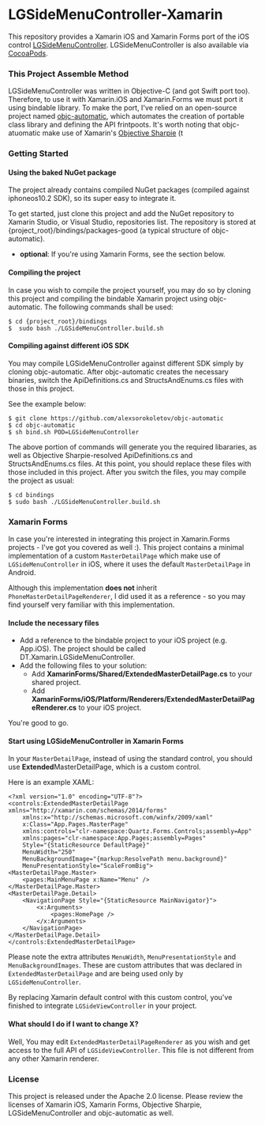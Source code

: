 # LGSideMenuController-Xamarin
This repository provides a Xamarin iOS and Xamarin Forms port of the iOS control [LGSideMenuController](https://github.com/Friend-LGA/LGSideMenuController). 
LGSideMenuController is also available via [CocoaPods](https://cocoapods.org).

### This Project Assemble Method
LGSideMenuController was written in Objective-C (and got Swift port too). Therefore, to use it with Xamarin.iOS and Xamarin.Forms we must port it using bindable library.
To make the port, I've relied on an open-source project named [objc-automatic](https://github.com/alexsorokoletov/objc-automatic/tree/master/pods), which automates the creation of portable class library and defining the API frintpoots. It's worth noting that objc-atuomatic make use of Xamarin's [Objective Sharpie](https://developer.xamarin.com/guides/cross-platform/macios/binding/objective-sharpie/) (t

### Getting Started

#### Using the baked NuGet package

The project already contains compiled NuGet packages (compiled against iphoneos10.2 SDK), so its super easy to integrate it.

To get started, just clone this project and add the NuGet repository to Xamarin Studio, or Visual Studio, repositories list. The repository is stored at {project_root}/bindings/packages-good (a typical structure of objc-automatic).
 - **optional**: If you're using Xamarin Forms, see the section below.

#### Compiling the project

In case you wish to compile the project yourself, you may do so by cloning this project and compiling the bindable Xamarin project using objc-automatic. The following commands shall be used:

    $ cd {project_root}/bindings
    $  sudo bash ./LGSideMenuController.build.sh

#### Compiling against different iOS SDK

You may compile LGSideMenuController against different SDK simply by cloning objc-automatic. After objc-automatic creates the necessary  binaries, switch the ApiDefinitions.cs and StructsAndEnums.cs files with those in this project.

See the example below:

    $ git clone https://github.com/alexsorokoletov/objc-automatic
    $ cd objc-automatic
    $ sh bind.sh POD=LGSideMenuController

The above portion of commands will generate you the required libararies, as well as Objective Sharpie-resolved ApiDefinitions.cs and StructsAndEnums.cs files. At this point, you should replace these files with those included in this project.
After you switch the files, you may compile the project as usual:

    $ cd bindings
    $ sudo bash ./LGSideMenuController.build.sh

### Xamarin Forms

In case you're interested in integrating this project in Xamarin.Forms projects - I've got you covered as well :).
This project contains a minimal implementation of a custom `MasterDetailPage` which make use of `LGSideMenuController` in iOS, where it uses the default `MasterDetailPage` in Android.

Although this implementation **does not** inherit `PhoneMasterDetailPageRenderer`, I did used it as a reference - so you may find yourself very familiar with this implementation.

#### Include the necessary files

 - Add a reference to the bindable project to your iOS project (e.g. App.iOS). The project should be called DT.Xamarin.LGSideMenuController.
 - Add the following files to your solution:
	 - Add **XamarinForms/Shared/ExtendedMasterDetailPage.cs** to your shared project.
	 - Add **XamarinForms/iOS/Platform/Renderers/ExtendedMasterDetailPageRenderer.cs** to your iOS project.

You're good to go. 

#### Start using LGSideMenuController in Xamarin Forms

In your `MasterDetailPage`, instead of using the  standard control, you should use **Extended**MasterDetailPage, which is a custom control.

Here is an example XAML:

    <?xml version="1.0" encoding="UTF-8"?>
    <controls:ExtendedMasterDetailPage xmlns="http://xamarin.com/schemas/2014/forms"
		xmlns:x="http://schemas.microsoft.com/winfx/2009/xaml"
		x:Class="App.Pages.MasterPage"
		xmlns:controls="clr-namespace:Quartz.Forms.Controls;assembly=App"
		xmlns:pages="clr-namespace:App.Pages;assembly=Pages"
		Style="{StaticResource DefaultPage}"
		MenuWidth="250"
		MenuBackgroundImage="{markup:ResolvePath menu.background}"
		MenuPresentationStyle="ScaleFromBig">
	<MasterDetailPage.Master>
		<pages:MainMenuPage x:Name="Menu" />
	</MasterDetailPage.Master>
	<MasterDetailPage.Detail>
		<NavigationPage Style="{StaticResource MainNavigator}">
			<x:Arguments>
				<pages:HomePage />
			</x:Arguments>
		</NavigationPage>
	</MasterDetailPage.Detail>
    </controls:ExtendedMasterDetailPage>

Please note the extra attributes `MenuWidth`, `MenuPresentationStyle` and `MenuBackgroundImages`. These are custom attributes that was declared in `ExtendedMasterDetailPage` and are being used only by `LGSideMenuController`.

By replacing Xamarin default control with this custom control, you've finished to integrate `LGSideViewController` in your project.

#### What should I do if I want to change X?

Well,  You may edit `ExtendedMasterDetailPageRenderer` as you wish and get access to the full API of `LGSideViewController`. This file is not different from any other Xamarin renderer. 

### License

This project is released under the Apache 2.0 license.
Please review the licenses of Xamarin iOS, Xamarin Forms, Objective Sharpie, LGSideMenuController and objc-automatic as well.
